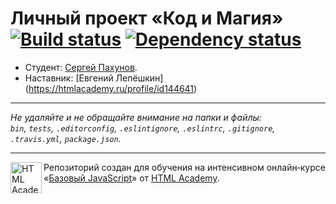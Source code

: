 # Личный проект «Код и Магия» [![Build status][travis-image]][travis-url] [![Dependency status][dependency-image]][dependency-url]

* Студент: [Сергей Пахунов](https://up.htmlacademy.ru/javascript/7/user/199149).
* Наставник: [Евгений Лепёшкин] (https://htmlacademy.ru/profile/id144641)

---

_Не удаляйте и не обращайте внимание на папки и файлы:_<br>
_`bin`, `tests`, `.editorconfig`, `.eslintignore`, `.eslintrc`, `.gitignore`, `.travis.yml`, `package.json`._

---

<a href="https://htmlacademy.ru/intensive/javascript"><img align="left" width="50" height="50" title="HTML Academy" src="https://up.htmlacademy.ru/static/img/intensive/javascript/logo-for-github.svg"></a>

Репозиторий создан для обучения на интенсивном онлайн‑курсе «[Базовый JavaScript](https://htmlacademy.ru/intensive/javascript)» от [HTML Academy](https://htmlacademy.ru).

[travis-image]: https://travis-ci.org/htmlacademy-javascript/199149-code-and-magick.svg?branch=master
[travis-url]: https://travis-ci.org/htmlacademy-javascript/199149-code-and-magick
[dependency-image]: https://david-dm.org/htmlacademy-javascript/199149-code-and-magick.svg?style=flat-square
[dependency-url]: https://david-dm.org/htmlacademy-javascript/199149-code-and-magick
